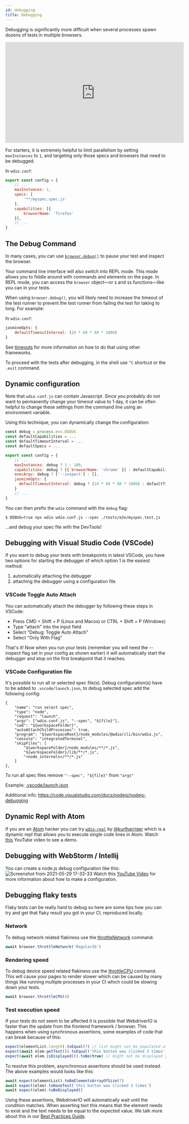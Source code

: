 ```yaml
---
id: debugging
title: Debugging
---
```


Debugging is significantly more difficult when several processes spawn dozens of tests in multiple browsers.

<iframe width="560" height="315" src="https://www.youtube.com/embed/_bw_VWn5IzU" frameborder="0" allowFullScreen></iframe>

For starters, it is extremely helpful to limit parallelism by setting `maxInstances` to `1`, and targeting only those specs and browsers that need to be debugged.

In `wdio.conf`:

```js
export const config = {
    // ...
    maxInstances: 1,
    specs: [
        '**/myspec.spec.js'
    ],
    capabilities: [{
        browserName: 'firefox'
    }],
    // ...
}
```

## The Debug Command

In many cases, you can use [`browser.debug()`](/docs/api/browser/debug) to pause your test and inspect the browser.

Your command line interface will also switch into REPL mode. This mode allows you to fiddle around with commands and elements on the page. In REPL mode, you can access the `browser` object&mdash;or `$` and `$$` functions&mdash;like you can in your tests.

When using `browser.debug()`, you will likely need to increase the timeout of the test runner to prevent the test runner from failing the test for taking to long.  For example:

In `wdio.conf`:

```js
jasmineOpts: {
    defaultTimeoutInterval: (24 * 60 * 60 * 1000)
}
```

See [timeouts](timeouts) for more information on how to do that using other frameworks.

To proceed with the tests after debugging, in the shell use `^C` shortcut or the `.exit` command.
## Dynamic configuration

Note that `wdio.conf.js` can contain Javascript. Since you probably do not want to permanently change your timeout value to 1 day, it can be often helpful to change these settings from the command line using an environment variable.

Using this technique, you can dynamically change the configuration:

```js
const debug = process.env.DEBUG
const defaultCapabilities = ...
const defaultTimeoutInterval = ...
const defaultSpecs = ...

export const config = {
    // ...
    maxInstances: debug ? 1 : 100,
    capabilities: debug ? [{ browserName: 'chrome' }] : defaultCapabilities,
    execArgv: debug ? ['--inspect'] : [],
    jasmineOpts: {
      defaultTimeoutInterval: debug ? (24 * 60 * 60 * 1000) : defaultTimeoutInterval
    }
    // ...
}
```

You can then prefix the `wdio` command with the `debug` flag:

```
$ DEBUG=true npx wdio wdio.conf.js --spec ./tests/e2e/myspec.test.js
```

...and debug your spec file with the DevTools!

## Debugging with Visual Studio Code (VSCode)

If you want to debug your tests with breakpoints in latest VSCode, you have two options for starting the debugger of which option 1 is the easiest method:
 1. automatically attaching the debugger
 2. attaching the debugger using a configuration file

### VSCode Toggle Auto Attach

You can automatically attach the debugger by following these steps in VSCode:
 - Press CMD + Shift + P (Linux and Macos) or CTRL + Shift + P (Windows)
 - Type "attach" into the input field
 - Select "Debug: Toggle Auto Attach"
 - Select "Only With Flag"

 That's it! Now when you run your tests (remember you will need the --inspect flag set in your config as shown earlier) it will automatically start the debugger and stop on the first breakpoint that it reaches.

### VSCode Configuration file

It's possible to run all or selected spec file(s). Debug configuration(s) have to be added to `.vscode/launch.json`, to debug selected spec add the following config:
```
{
    "name": "run select spec",
    "type": "node",
    "request": "launch",
    "args": ["wdio.conf.js", "--spec", "${file}"],
    "cwd": "${workspaceFolder}",
    "autoAttachChildProcesses": true,
    "program": "${workspaceRoot}/node_modules/@wdio/cli/bin/wdio.js",
    "console": "integratedTerminal",
    "skipFiles": [
        "${workspaceFolder}/node_modules/**/*.js",
        "${workspaceFolder}/lib/**/*.js",
        "<node_internals>/**/*.js"
    ]
},
```

To run all spec files remove `"--spec", "${file}"` from `"args"`

Example: [.vscode/launch.json](https://github.com/mgrybyk/webdriverio-devtools/blob/master/.vscode/launch.json)

Additional info: https://code.visualstudio.com/docs/nodejs/nodejs-debugging

## Dynamic Repl with Atom

If you are an [Atom](https://atom.io/) hacker you can try [`wdio-repl`](https://github.com/kurtharriger/wdio-repl) by [@kurtharriger](https://github.com/kurtharriger) which is a dynamic repl that allows you to execute single code lines in Atom. Watch [this](https://www.youtube.com/watch?v=kdM05ChhLQE) YouTube video to see a demo.

## Debugging with WebStorm / Intellij
You can create a node.js debug configuration like this:
![Screenshot from 2021-05-29 17-33-33](https://user-images.githubusercontent.com/18728354/120088460-81844c00-c0a5-11eb-916b-50f21c8472a8.png)
Watch this [YouTube Video](https://www.youtube.com/watch?v=Qcqnmle6Wu8) for more information about how to make a configuration.

## Debugging flaky tests

Flaky tests can be really hard to debug so here are some tips how you can try and get that flaky result you got in your CI, reproduced locally.

### Network
To debug network related flakiness use the [throttleNetwork](https://webdriver.io/docs/api/browser/throttleNetwork) command.
```js
await browser.throttleNetwork('Regular3G')
```

### Rendering speed
To debug device speed related flakiness use the [throttleCPU](https://webdriver.io/docs/api/browser/throttleCPU) command.
This will cause your pages to render slower which can be caused by many things like running multiple processes in your CI which could be slowing down your tests.
```js
await browser.throttleCPU(4)
```

### Test execution speed
If your tests do not seem to be affected it is possible that WebdriverIO is faster than the update from the frontend framework / browser.
This happens when using synchronous assertions, some examples of code that can break because of this:
```js
expect(elementList.length).toEqual(7) // list might not be populated at the time of the assertion
expect(await elem.getText()).toEqual('this button was clicked 3 times') // text might not be updated yet at the time of assertion resulting in an error ("this button was clicked 2 times" does not match the expected "this button was clicked 3 times")
expect(await elem.isDisplayed()).toBe(true) // might not be displayed yet
```
To resolve this problem, asynchronous assertions should be used instead. The above examples would looks like this:
```js
await expect(elementList).toBeElementsArrayOfSize(7)
await expect(elem).toHaveText('this button was clicked 3 times')
await expect(elem).toBeDisplayed()
```
Using these assertions, WebdriverIO will automatically wait until the condition matches. When asserting text this means that the element needs to exist and the text needs to be equal to the expected value.
We talk more about this in our [Best Practices Guide](https://webdriver.io/docs/bestpractices#use-the-built-in-assertions).